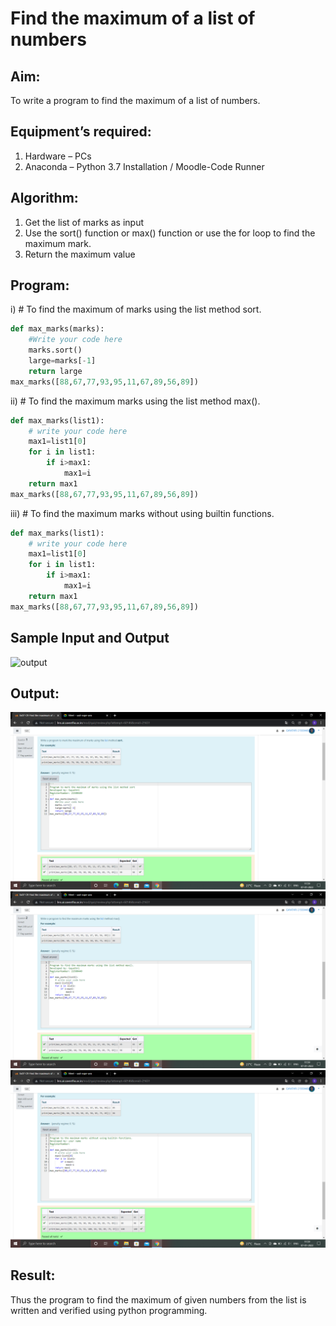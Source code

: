 # Find the maximum of a list of numbers
## Aim:
To write a program to find the maximum of a list of numbers.
## Equipment’s required:
1.	Hardware – PCs
2.	Anaconda – Python 3.7 Installation / Moodle-Code Runner
## Algorithm:
1.	Get the list of marks as input
2.	Use the sort() function or max() function or use the for loop to find the maximum mark.
3.	Return the maximum value
## Program:

i)	# To find the maximum of marks using the list method sort.
```Python
def max_marks(marks):
    #Write your code here
    marks.sort()
    large=marks[-1]
    return large
max_marks([88,67,77,93,95,11,67,89,56,89])
```

ii)	# To find the maximum marks using the list method max().
```Python
def max_marks(list1):
    # write your code here
    max1=list1[0]
    for i in list1:
        if i>max1:
            max1=i
    return max1
max_marks([88,67,77,93,95,11,67,89,56,89])
```

iii) # To find the maximum marks without using builtin functions.
```Python
def max_marks(list1):
    # write your code here
    max1=list1[0]
    for i in list1:
        if i>max1:
            max1=i
    return max1
max_marks([88,67,77,93,95,11,67,89,56,89])
```
## Sample Input and Output
![output](./img/max_marks1.jpg) 

## Output:
![output](./sort.png)
![output](./list.png)
![output](./builtin.png)
## Result:
Thus the program to find the maximum of given numbers from the list is written and verified using python programming.
